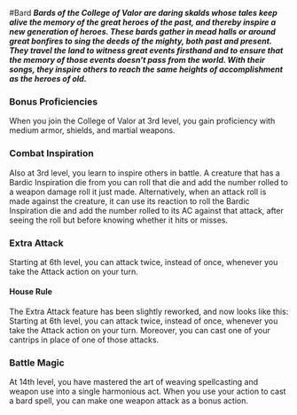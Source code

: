 #Bard
***Bards of the College of Valor are daring skalds whose tales keep alive the memory of the great heroes of the past, and thereby inspire a new generation of heroes. These bards gather in mead halls or around great bonfires to sing the deeds of the mighty, both past and present. They travel the land to witness great events firsthand and to ensure that the memory of those events doesn't pass from the world. With their songs, they inspire others to reach the same heights of accomplishment as the heroes of old.***

### Bonus Proficiencies
When you join the College of Valor at 3rd level, you gain proficiency with medium armor, shields, and martial weapons.

### Combat Inspiration
Also at 3rd level, you learn to inspire others in battle. A creature that has a Bardic Inspiration die from you can roll that die and add the number rolled to a weapon damage roll it just made. Alternatively, when an attack roll is made against the creature, it can use its reaction to roll the Bardic Inspiration die and add the number rolled to its AC against that attack, after seeing the roll but before knowing whether it hits or misses.

### Extra Attack
Starting at 6th level, you can attack twice, instead of once, whenever you take the Attack action on your turn.

#### House Rule
The Extra Attack feature has been slightly reworked, and now looks like this:
Starting at 6th level, you can attack twice, instead of once, whenever you take the Attack action on your turn. Moreover, you can cast one of your cantrips in place of one of those attacks.

### Battle Magic
At 14th level, you have mastered the art of weaving spellcasting and weapon use into a single harmonious act. When you use your action to cast a bard spell, you can make one weapon attack as a bonus action.